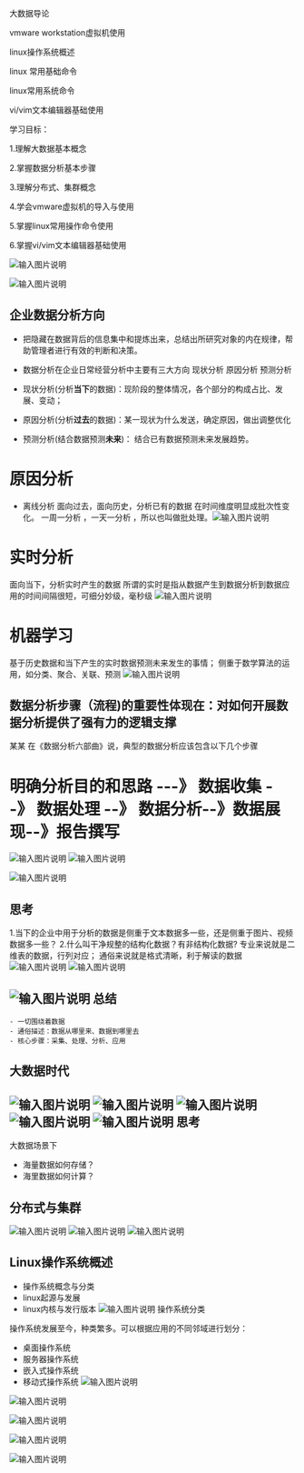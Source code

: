 

 大数据导论

 vmware workstation虚拟机使用

linux操作系统概述

linux 常用基础命令

linux常用系统命令

vi/vim文本编辑器基础使用


  学习目标：
 
1.理解大数据基本概念

2.掌握数据分析基本步骤

3.理解分布式、集群概念

4.学会vmware虚拟机的导入与使用

5.掌握linux常用操作命令使用

6.掌握vi/vim文本编辑器基础使用


![输入图片说明](/imgs/2024-01-01/GG9fkI95ajKJwxOy.png)

![输入图片说明](/imgs/2024-01-01/KEkOVORv5zYsM4uE.png)

企业数据分析方向
--

- 把隐藏在数据背后的信息集中和提炼出来，总结出所研究对象的内在规律，帮助管理者进行有效的判断和决策。
- 数据分析在企业日常经营分析中主要有三大方向
现状分析  原因分析 预测分析

- 现状分析(分析**当下**的数据)：现阶段的整体情况，各个部分的构成占比、发展、变动；
- 原因分析(分析**过去**的数据)：某一现状为什么发送，确定原因，做出调整优化
- 预测分析(结合数据预测**未来**)： 结合已有数据预测未来发展趋势。


# 原因分析
- 离线分析 
面向过去，面向历史，分析已有的数据
在时间维度明显成批次性变化。 一周一分析 ，一天一分析 ，所以也叫做批处理。![输入图片说明](/imgs/2024-01-01/vh6v7b2JeynE9mYg.png)
# 实时分析
面向当下，分析实时产生的数据
所谓的实时是指从数据产生到数据分析到数据应用的时间间隔很短，可细分妙级，毫秒级
![输入图片说明](/imgs/2024-01-01/bYfzvMywaasvxYpE.png)
# 机器学习
基于历史数据和当下产生的实时数据预测未来发生的事情；
侧重于数学算法的运用，如分类、聚合、关联、预测
![输入图片说明](/imgs/2024-01-01/zwZCe3RqL3mRJq6x.png)

数据分析步骤（流程)的重要性体现在：对如何开展数据分析提供了强有力的逻辑支撑
--
某某 在《数据分析六部曲》说，典型的数据分析应该包含以下几个步骤

# 明确分析目的和思路 ---》 数据收集 --》 数据处理 --》 数据分析--》数据展现--》报告撰写
![输入图片说明](/imgs/2024-01-01/NqZv5zEy8TWra4hg.png)
![输入图片说明](/imgs/2024-01-01/Gwb0exHvV4T1f7pI.png)

![输入图片说明](/imgs/2024-01-01/P6N19Y9P4tI5oVsS.png)

思考
--
1.当下的企业中用于分析的数据是侧重于文本数据多一些，还是侧重于图片、视频数据多一些？
2.什么叫干净规整的结构化数据？有非结构化数据?
  专业来说就是二维表的数据，行列对应；
  通俗来说就是格式清晰，利于解读的数据
![输入图片说明](/imgs/2024-01-01/eGjeDIlhaMl0Ma16.png)
![输入图片说明](/imgs/2024-01-01/MgTtrH0C0G85qs0N.png)

![输入图片说明](/imgs/2024-01-01/0HoLzVzjLCzMarf6.png)
总结
--
```
- 一切围绕着数据
- 通俗描述：数据从哪里来、数据到哪里去
- 核心步骤：采集、处理、分析、应用
```
大数据时代
--
![输入图片说明](/imgs/2024-01-01/GSVwDfFEP02svjca.png)
![输入图片说明](/imgs/2024-01-01/8BgAsMkLklHTNO13.png)
![输入图片说明](/imgs/2024-01-01/SZ9VeR2cm5JSywdO.png)
![输入图片说明](/imgs/2024-01-01/QuK5UIxLVQdv4lCs.png)
![输入图片说明](/imgs/2024-01-01/teDfWDH4X5eKNSlE.png)
思考
--
大数据场景下
- 海量数据如何存储？
- 海里数据如何计算？


分布式与集群
--
![输入图片说明](/imgs/2024-01-01/tLYMv8ZETjrr66nc.png)
![输入图片说明](/imgs/2024-01-01/QJFTHJrtbGLKnwzp.png)
![输入图片说明](/imgs/2024-01-01/6gnovPJsataSqiOP.png)

Linux操作系统概述
--
- 操作系统概念与分类
- linux起源与发展
- linux内核与发行版本
![输入图片说明](/imgs/2024-01-01/M05HoFUl4UO1Zmpp.png)
操作系统分类

操作系统发展至今，种类繁多。可以根据应用的不同邻域进行划分：
- 桌面操作系统
- 服务器操作系统
- 嵌入式操作系统
- 移动式操作系统
![输入图片说明](/imgs/2024-01-01/SH5nl41SM49BUn6l.png)

![输入图片说明](/imgs/2024-01-01/X5QzA2FBfehqyfc4.png)

![输入图片说明](/imgs/2024-01-01/eT5YiVJ1QQMWVXGE.png)

![输入图片说明](/imgs/2024-01-01/f9alSVznTnJn4Cds.png)

![输入图片说明](/imgs/2024-01-01/Ti2AuZh6OCwZt1gb.png)
<!--stackedit_data:
eyJoaXN0b3J5IjpbLTU4OTg0MzIwMCwzNDczMTU5MCwtNTcyOT
U3NzExLC0xNTQ5NTMxMzI5LDQ0MDkwNTYxOV19
-->